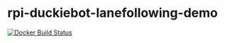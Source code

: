 # rpi-duckiebot-lanefollowing-demo

[![Docker Build Status](https://img.shields.io/docker/build/duckietown/rpi-duckiebot-lanefollowing-demo.svg)](https://hub.docker.com/r/duckietown/rpi-duckiebot-lanefollowing-demo/builds/)
